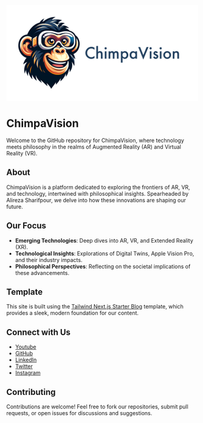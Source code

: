 ![ChimpaVision-Banner](/public/static/images/chimpavision-banner.png)

# ChimpaVision

Welcome to the GitHub repository for ChimpaVision, where technology meets philosophy in the realms of Augmented Reality (AR) and Virtual Reality (VR).

## About

ChimpaVision is a platform dedicated to exploring the frontiers of AR, VR, and technology, intertwined with philosophical insights. Spearheaded by Alireza Sharifpour, we delve into how these innovations are shaping our future.

## Our Focus

- **Emerging Technologies**: Deep dives into AR, VR, and Extended Reality (XR).
- **Technological Insights**: Explorations of Digital Twins, Apple Vision Pro, and their industry impacts.
- **Philosophical Perspectives**: Reflecting on the societal implications of these advancements.

## Template

This site is built using the [Tailwind Next.js Starter Blog](https://github.com/timlrx/tailwind-nextjs-starter-blog) template, which provides a sleek, modern foundation for our content.

## Connect with Us

- [Youtube](https://www.youtube.com/@ChimpaVision?sub_confirmation=1)
- [GitHub](https://github.com/alireza-sharifpour)
- [LinkedIn](https://www.linkedin.com/in/alireza-sharifpour/)
- [Twitter](https://twitter.com/alireza7612)
- [Instagram](https://www.instagram.com/alireza7612/)

## Contributing

Contributions are welcome! Feel free to fork our repositories, submit pull requests, or open issues for discussions and suggestions.
